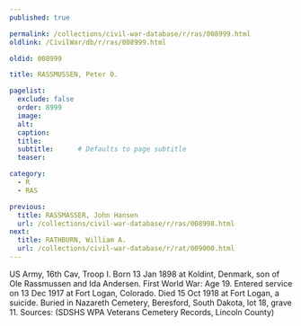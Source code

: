 ```yaml
---
published: true

permalink: /collections/civil-war-database/r/ras/008999.html
oldlink: /CivilWar/db/r/ras/008999.html

oldid: 008999

title: RASSMUSSEN, Peter O.

pagelist:
  exclude: false
  order: 8999
  image: 
  alt:
  caption:
  title:
  subtitle:      # Defaults to page subtitle
  teaser:

category: 
  - R 
  - RAS

previous:
  title: RASSMASSER, John Hansen
  url: /collections/civil-war-database/r/ras/008998.html  
next:
  title: RATHBURN, William A.
  url: /collections/civil-war-database/r/rat/009000.html   
---
```

US Army, 16th Cav, Troop I. Born 13 Jan 1898 at Koldint, Denmark, son of Ole Rassmussen and Ida Andersen. First World War: Age 19. Entered service on 13 Dec 1917 at Fort Logan, Colorado. Died 15 Oct 1918 at Fort Logan, a suicide. Buried in Nazareth Cemetery, Beresford, South Dakota, lot 18, grave 11. Sources: (SDSHS WPA Veterans Cemetery Records, Lincoln County)